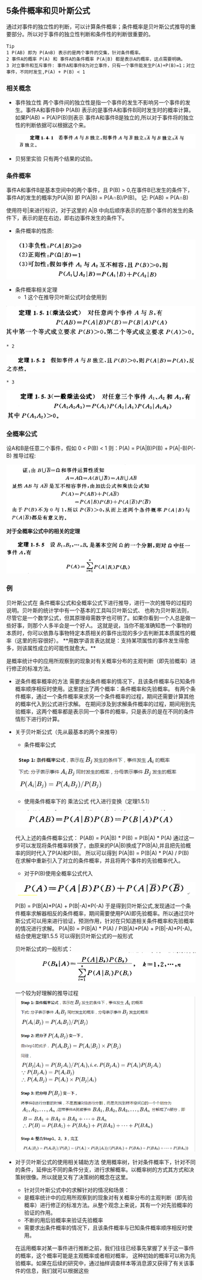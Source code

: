 <h2>5条件概率和贝叶斯公式</h2>

通过对事件的独立性的判断，可以计算条件概率；条件概率是贝叶斯公式推导的重要部分。所以对于事件的独立性判断和条件性的判断很重要的。

```
Tip
1 P(AB) 即为 P(A∩B) 表示的是两个事件的交集，针对条件概率。
2 事件A的概率 P(A) 和 事件A的条件概率 P(A|B) 都是表示A的概率，这点需要明确。
3 对立事件和互斥事件: 事件A和事件B为对立事件，只有一个事件能发生P(A)+P(B)=1；对立事件，不同时发生,P(A) + P(B) < 1
```

<h3>相关概念</h3>

* 事件独立性
  两个事件间的独立性是指一个事件的发生不影响另一个事件的发生。事件A和事件B中 P(AB) 表示的是事件A和事件B同时发生时的概率计算。
  如果P(AB) = P(A)P(B)则表示 事件A和事件B是独立的,所以对于事件将的独立性的判断依据可以根据这个来。

  ![](asset/5_formula_1.png)

* 贝努里实验
  只有两个结果的试验。

<h3>条件概率</h3>

事件A和事件B是基本空间中的两个事件，且 P(B) > 0,在事件B已发生的条件下，事件A的发生的概率为P(A|B)  即 P(A|B) =  P(A∩B)/P(B)。 
记: P(AB) = P(A∩B)

使用符号|来进行标识，对于这里的 A|B 中向后顺序表示的在那个事件的发生的条件下，表示的是在右边，即右边事件发生的条件下。

  * 条件概率的性质:

  ![](asset/5_formula_3.png)

  * 条件概率相关定理
    * 1 这个在推导贝叶斯公式时会使用到

  ![](asset/5_formula_4.png)

    * 2 
  ![](asset/5_formula_5.png)

    * 3 
  ![](asset/5_formula_6.png)

<h3>全概率公式</h3>
设A和B是任意二个事件，假如 0 < P(B) < 1 则：P(A) = P(A|B)P(B) + P(A|-B)P(-B)
推导过程:

![](asset/5_formula_7.png)

**对于全概率公式中的相关的定理**

![](asset/5_formula_8.png)

<h3>例</h3>
贝叶斯公式在 条件概率公式和全概率公式下进行推导，进行一次的推导的过程的说明。贝叶斯的统计学中有一个基本的工具叫贝叶斯公式、
也称为贝叶斯法则， 尽管它是一个数学公式，但其原理毋需数字也可明了。如果你看到一个人总是做一些好事，则那个人多半会是一个好人。
这就是说，当你不能准确知悉一个事物的本质时，你可以依靠与事物特定本质相关的事件出现的多少去判断其本质属性的概率（这里的形容很好）。
**用数学语言表达就是：支持某项属性的事件发生得愈多，则该属性成立的可能性就愈大。**

是概率统计中的应用所观察到的现象对有关概率分布的主观判断（即先验概率）进行修正的标准方法。

* 逆条件概率概率的方法
    需要求出条件概率的情况下，且该条件概率与已知条件概率顺序相反时使用。这里提出了两个概率：条件概率和先验概率。
    有两个条件概率，通过一个条件概率来求另一个条件概率的过程，期间还需要计算其他的概率代入到公式进行求解。
在期间涉及到求解条件概率的过程，期间用到先验概率，这两个概率都是表示同一个事件的概率，只是表示的是在不同的条件情形下进行的计算。

* 关于贝叶斯公式（先从最基本的两个来推导）
    * 条件概率公式

    ![](asset/5_formula_9.png)
    * 使用条件概率下的 乘法公式 代入进行变换（定理1.5.1） 

    ![](asset/5_formula_10.png)

    代入上述的条件概率公式：
	P(AB)  =  P(A|B) * P(B)  =  P(B|A) * P(A) 
    通过这一步可以发现将条件概率转换了，由原来的P(A|B)换成了P(B|A),并且把先验概率的同时代入了P(A)和P(B)。
    所以可以得到 P(A|B)  =  P(B|A) * P(A)  /  P(B)  在求解中重新引入了对立的条件概率，并且将两个事件的先验概率代入。

    * 对于P(B)使用全概率公式代入

    ![](asset/5_formula_11.png)

    P(B) = P(B|A)*P(A) + P(B|-A)*P(-A)
    于是得到贝叶斯公式,发现通过一个条件概率求解器相反的条件概率，期间需要使用P(A)即先验概率。所以通过贝叶斯公式可以用来进行验证，预测作用，针对在只知道相关条件概率和先验概率的情况进行求解。
    P(A|B) = P(B|A) * P(A) / P(B|A)*P(A) + P(B|-A)*P(-A)。结合使用定理1.5.5 可以得到贝叶斯公式的一般形式

    贝叶斯公式的一般形式：
    ![](asset/5_formula_12.png)

    一个较为好理解的推导过程
    ![](asset/5_formula.png)

 * 对于贝叶斯公式的使用相关辅助方法
    使用概率树，针对条件概率下，针对不同的条件，延伸出不同的条件分支，进行求解概率。以概率树的方式其方式和决策树很像。所以就是又有了决策树的概念在这里。
    * 针对贝叶斯公式中的求解针对的情况和场景：
    * 是概率统计中的应用所观察到的现象对有关概率分布的主观判断（即先验概率）进行修正的标准方法。从整个观念上来说，其有一个对先验概率的验证的作用。
    * 不断的用后验概率来验证先验概率
    * 需要求出条件概率的情况下，且该条件概率与已知条件概率顺序相反时使用。

    在运用概率对某一事件进行推断之前，我们往往已经事先掌握了关于这一事件的概率，这个概率可能是主观概率或者相对概率，
这种初始的概率可以称为先验概率。如果在后续的研究中，通过抽样调查样本等消息源又获得了有关该事件的信息，我们就可以根据这些





